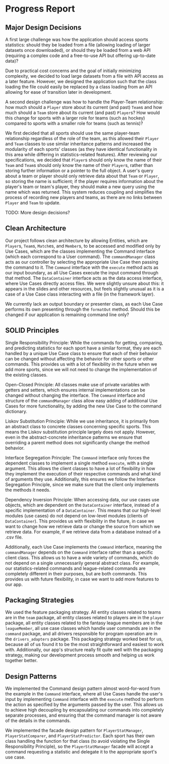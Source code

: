 # Progress Report

## Major Design Decisions
A first large challenge was how the application should access
sports statistics: should they be loaded from a file (allowing
loading of larger datasets once downloaded), 
or should they be loaded from a web
API (requiring a complex code and a free-to-use API but 
offering up-to-date data)? 

Due to 
practical cost concerns and the goal of initially minimizing 
complexity, we decided to load large datasets from a file with 
API access as a later feature. However, we designed the 
application such that the class loading the file could easily be 
replaced by a class loading from an API allowing for ease of transition
later in development. 

A second design challenge was how to handle the 
Player-Team relationship: how much should a `Player` 
store about its current (and past) `Team`s and how much
should a `Team` store about its current (and past)
`Player`s? How would this change for sports with a larger
role for teams (such as hockey) compared to sports with
a smaller role for teams (such as tennis)? 

We first decided that
all sports should use the same player-team relationship 
regardless of the role of the team, as
this allowed their `Player` and `Team` classes to use similar 
inheritance patterns and increased the modularity of each 
sports' classes (as they have identical functionality in
this area while differing in statistics-related features).
After reviewing our specifications, we decided that `Player`s
should only know the name of their `Team` and `Team`s should only
know the name of their `Player`s, rather than storing further
information or a pointer to the full object.
A user's query about a team or player should only retrieve 
data about that `Team` or `Player`, so storing the name is 
sufficient; if the player requires information about the 
player's team or team's player, they should make a new query 
using the name which was returned. This system reduces 
coupling and simplifies the process of recording new players 
and teams, as there are no links between `Player` and `Team` to 
update.

TODO: More design decisions?


## Clean Architecture
Our project follows clean architecture by allowing Entities,
which are `Player`s, `Team`s, `Match`es, and `Member`s, to be accessed 
and modified only by Use Cases, which are the classes implementing the 
Command interface (which each correspond to a User command).
The `commandManager` class acts as our controller by selecting the 
appropriate Use Case then passing the command to it. The `Command` 
interface with the `execute` method acts as our input boundary, 
as all Use Cases execute the input command through that method.
The `DataContainer` interface acts as the data access interface, 
where Use Cases directly access files. We were slightly unsure about 
this: it appears in the slides and other resources, but feels slightly
unusual as it is a case of a Use Case class interacting with a file
(in the framework layer).

We currently lack an output boundary or presenter class, as each 
Use Case performs its own presenting through the `formatOut` method.
Should this be changed if our application is remaining command line 
only?

## SOLID Principles
Single Responsibility Principle: While the commands for getting, 
comparing, and predicting statistics for each sport have a similar 
format, they are each handled by a unique Use Case class to ensure
that each of their behavior can be changed without affecting
the behavior for other sports or other commands. This provides us with
a lot of flexibility in the future when we add more sports, since 
we will not need to change the implementation of the existing classes.

Open-Closed Principle: All classes make use of private variables with 
getters and setters, which ensures internal implementations can be changed
without changing the interface. The `Command` interface and structure of the
`commandManager` class allow easy adding of additional Use Cases for more
functionality, by adding the new Use Case to the command dictionary.

Liskov Substitution Principle: While we use inheritance, it is primarily
from an abstract class to concrete classes concerning specific sports. 
This means the Liskov substitution principle largely does not apply.
However, even in the abstract-concrete inheritance patterns we
ensure that overriding a parent method does not significantly change the
method behavior.

Interface Segregation Principle: The `Command` interface only forces 
the dependent classes to implement a single method `execute`, with a
single argument. This allows the client classes to have a lot of flexibility
in how they implement the execution of their respective commands and what kind
of arguments they use. Additionally, this ensures we follow the Interface Segregation
Principle, since we make sure that the client only implements the methods it needs.

Dependency Inversion Principle: When accessing data, our use cases use
objects, which are dependent on the `DataContainer` interface, instead of
a specific implementation of a `DataContainer`. This means that our high-level
modules (use cases) do not depend on low-level modules (clients of `DataContainer`). 
This provides us with flexibility in the future, in case we want to change how we
retrieve data or change the source from which we retrieve data. For example, if we
retrieve data from a database instead of a .csv file. 

Additionally, each Use Case implements the `Command` interface, meaning the 
`commandManager` depends on the `Command` interface rather than a 
specific client class. This allows us to have a wide variety of commands, which 
do not depend on a single unnecessarily general abstract class. For example, 
our statistics-related commands and league-related commands are completely different
in their purposes, but are both commands. This provides us with future flexibility, in
case we want to add more features to our app. 


## Packaging Strategies
We used the feature packaging strategy. All entity classes related to teams are 
in the `team` package, all entity classes related to players are in the `player`
package, all entity classes related to the fantasy league members are in the 
`leagueMember`, all use case classes which handle user commands are in the 
`command` package, and all drivers responsible for program operation are in the
`drivers_adapters` package. This packaging strategy worked best for us, because
all of us found it to be the most straightforward and easiest to work with. Additionally,
our app's structure really fit quite well with the packaging strategy, making
our development process smooth and helping us work together better.


## Design Patterns
We implemented the Command design pattern almost word-for-word from the example
in the `Command` interface, where all Use Cases handle the user's input
by implementing `Command` interface with the `execute` method to perform the 
action as specified by the arguments passed by the user. This allows us to achieve high
decoupling by encapsulating our commands into completely separate processes, and ensuring
that the command manager is not aware of the details in the commands.

We implemented the facade design pattern for `PlayerStatManager`, 
`PlayerStatComparer`, and `PlayerStatPredictor`. Each sport has their own 
class handling the function for that class (to avoid violating the 
Single Responsibility Principle), so the `PlayerStatManager` facade will
accept a command requesting a statistic and delegate it to the appropriate
sport's use case.

